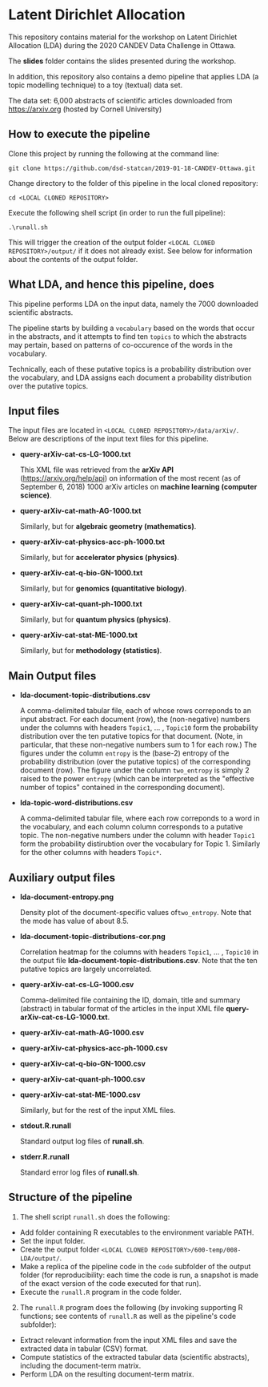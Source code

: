 
Latent Dirichlet Allocation
===========================

This repository contains material for the workshop on Latent Dirichlet Allocation (LDA) during the 2020 CANDEV Data Challenge in Ottawa.

The __slides__ folder contains the slides presented during the workshop.

In addition, this repository also contains a demo pipeline that applies LDA (a topic modelling technique) to a toy (textual) data set.

The data set: 6,000 abstracts of scientific articles downloaded from https://arxiv.org (hosted by Cornell University)

How to execute the pipeline
---------------------------
Clone this project by running the following at the command line:

```
git clone https://github.com/dsd-statcan/2019-01-18-CANDEV-Ottawa.git
```

Change directory to the folder of this pipeline in the local cloned repository:

```
cd <LOCAL CLONED REPOSITORY>
```

Execute the following shell script (in order to run the full pipeline):

```
.\runall.sh
```
This will trigger the creation of the output folder
`<LOCAL CLONED REPOSITORY>/output/`
if it does not already exist.
See below for information about the contents of the output folder.

What LDA, and hence this pipeline, does
---------------------------------------
This pipeline performs LDA on the input data, namely the 7000 downloaded
scientific abstracts.

The pipeline starts by building a `vocabulary` based on the words that
occur in the abstracts, and it attempts to find ten `topics` to which the
abstracts may pertain, based on patterns of co-occurence of the words in
the vocabulary.

Technically, each of these putative topics is a probability distribution over
the vocabulary, and LDA assigns each document a probability distribution over
the putative topics.

Input files
-----------
The input files are located in
`<LOCAL CLONED REPOSITORY>/data/arXiv/`.
Below are descriptions of the input text files for this pipeline.

* __query-arXiv-cat-cs-LG-1000.txt__

    This XML file was retrieved from the
    __arXiv API__ (https://arxiv.org/help/api)
    on information of the most
    recent (as of September 6, 2018) 1000 arXiv articles on
    __machine learning (computer science)__.

* __query-arXiv-cat-math-AG-1000.txt__

    Similarly, but for __algebraic geometry (mathematics)__.

* __query-arXiv-cat-physics-acc-ph-1000.txt__

    Similarly, but for __accelerator physics (physics)__.

* __query-arXiv-cat-q-bio-GN-1000.txt__

    Similarly, but for __genomics (quantitative biology)__.

* __query-arXiv-cat-quant-ph-1000.txt__

    Similarly, but for __quantum physics (physics)__.

* __query-arXiv-cat-stat-ME-1000.txt__

    Similarly, but for __methodology (statistics)__.

Main Output files
-----------------

* __lda-document-topic-distributions.csv__

    A comma-delimited tabular file, each of whose rows correponds to an input
    abstract. For each document (row), the (non-negative) numbers under the
    columns with headers `Topic1`, ... , `Topic10` form the probability
    distribution over the ten putative topics for that document.
    (Note, in particular, that these non-negative numbers sum to 1 for each row.)
    The figures under the column `entropy` is the (base-2) entropy of the
    probability distribution (over the putative topics) of the corresponding
    document (row).
    The figure under the column `two_entropy` is simply 2 raised to the power
    `entropy` (which can be interpreted as the "effective number of topics"
    contained in the corresponding document).

* __lda-topic-word-distributions.csv__

    A comma-delimited tabular file, where each row correponds to a word in the
    vocabulary, and each column column corresponds to a putative topic.
    The non-negative numbers under the column with header `Topic1` form the
    probability distirubtion over the vocabulary for Topic 1.
    Similarly for the other columns with headers `Topic*`.

Auxiliary output files
----------------------
* __lda-document-entropy.png__

    Density plot of the document-specific values of`two_entropy`.
    Note that the mode has value of about 8.5.

* __lda-document-topic-distributions-cor.png__

    Correlation heatmap for the columns with headers `Topic1`, ... , `Topic10`
    in the output file __lda-document-topic-distributions.csv__.
    Note that the ten putative topics are largely uncorrelated.

* __query-arXiv-cat-cs-LG-1000.csv__

    Comma-delimited file containing the ID, domain, title and summary
    (abstract) in tabular format of the articles in the input XML file
    __query-arXiv-cat-cs-LG-1000.txt__.

* __query-arXiv-cat-math-AG-1000.csv__
* __query-arXiv-cat-physics-acc-ph-1000.csv__
* __query-arXiv-cat-q-bio-GN-1000.csv__
* __query-arXiv-cat-quant-ph-1000.csv__
* __query-arXiv-cat-stat-ME-1000.csv__

    Similarly, but for the rest of the input XML files.

* __stdout.R.runall__

    Standard output log files of __runall.sh__.

* __stderr.R.runall__

    Standard error log files of __runall.sh__.

Structure of the pipeline
-------------------------
1)  The shell script `runall.sh` does the following:

* Add folder containing R executables to the environment variable PATH.
* Set the input folder.
* Create the output folder `<LOCAL CLONED REPOSITORY>/600-temp/008-LDA/output/`.
* Make a replica of the pipeline code in the `code` subfolder of the output
  folder (for reproducibility: each time the code is run, a snapshot is made
  of the exact version of the code executed for that run).
* Execute the `runall.R` program in the code folder.

2)  The `runall.R` program does the following (by invoking supporting R
    functions; see contents of `runall.R` as well as the pipeline's code
    subfolder):

* Extract relevant information from the input XML files and save the extracted
  data in tabular (CSV) format.
* Compute statistics of the extracted tabular data (scientific abstracts),
  including the document-term matrix.
* Perform LDA on the resulting document-term matrix.
